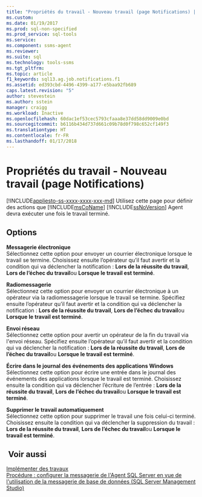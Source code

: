 ```yaml
---
title: "Propriétés du travail - Nouveau travail (page Notifications) | Microsoft Docs"
ms.custom: 
ms.date: 01/19/2017
ms.prod: sql-non-specified
ms.prod_service: sql-tools
ms.service: 
ms.component: ssms-agent
ms.reviewer: 
ms.suite: sql
ms.technology: tools-ssms
ms.tgt_pltfrm: 
ms.topic: article
f1_keywords: sql13.ag.job.notifications.f1
ms.assetid: ed393cbd-4496-4399-a177-e5baa92fb689
caps.latest.revision: "5"
author: stevestein
ms.author: sstein
manager: craigg
ms.workload: Inactive
ms.openlocfilehash: 60dac1ef53cec5793cfaaa8e37dd58dd9009e0bd
ms.sourcegitcommit: b6116b434d737d661c09b78d0f798c652cf149f3
ms.translationtype: HT
ms.contentlocale: fr-FR
ms.lasthandoff: 01/17/2018
---
```

# <a name="job-properties---new-job-notifications-page"></a>Propriétés du travail - Nouveau travail (page Notifications)
[!INCLUDE[appliesto-ss-xxxx-xxxx-xxx-md](../../includes/appliesto-ss-xxxx-xxxx-xxx-md.md)] Utilisez cette page pour définir des actions que [!INCLUDE[msCoName](../../includes/msconame_md.md)] [!INCLUDE[ssNoVersion](../../includes/ssnoversion_md.md)] Agent devra exécuter une fois le travail terminé.  
  
## <a name="options"></a>Options  
**Messagerie électronique**  
Sélectionnez cette option pour envoyer un courrier électronique lorsque le travail se termine. Choisissez ensuite l’opérateur qu’il faut avertir et la condition qui va déclencher la notification : **Lors de la réussite du travail**, **Lors de l’échec du travail**ou **Lorsque le travail est terminé**.  
  
**Radiomessagerie**  
Sélectionnez cette option pour envoyer un courrier électronique à un opérateur via la radiomessagerie lorsque le travail se termine. Spécifiez ensuite l’opérateur qu’il faut avertir et la condition qui va déclencher la notification : **Lors de la réussite du travail**, **Lors de l’échec du travail**ou **Lorsque le travail est terminé**.  
  
**Envoi réseau**  
Sélectionnez cette option pour avertir un opérateur de la fin du travail via l'envoi réseau. Spécifiez ensuite l’opérateur qu’il faut avertir et la condition qui va déclencher la notification : **Lors de la réussite du travail**, **Lors de l’échec du travail**ou **Lorsque le travail est terminé**.  
  
**Écrire dans le journal des événements des applications Windows**  
Sélectionnez cette option pour écrire une entrée dans le journal des événements des applications lorsque le travail est terminé. Choisissez ensuite la condition qui va déclencher l’écriture de l’entrée : **Lors de la réussite du travail**, **Lors de l’échec du travail**ou **Lorsque le travail est terminé**.  
  
**Supprimer le travail automatiquement**  
Sélectionnez cette option pour supprimer le travail une fois celui-ci terminé. Choisissez ensuite la condition qui va déclencher la suppression du travail : **Lors de la réussite du travail**, **Lors de l’échec du travail**ou **Lorsque le travail est terminé**.  
  
## <a name="see-also"></a> Voir aussi  
[Implémenter des travaux](../../ssms/agent/implement-jobs.md)  
[Procédure : configurer la messagerie de l'Agent SQL Server en vue de l'utilisation de la messagerie de base de données (SQL Server Management Studio)](http://msdn.microsoft.com/en-us/4b8b61bd-4bd1-43cd-b6e5-c6ed2e101dce)  
  
